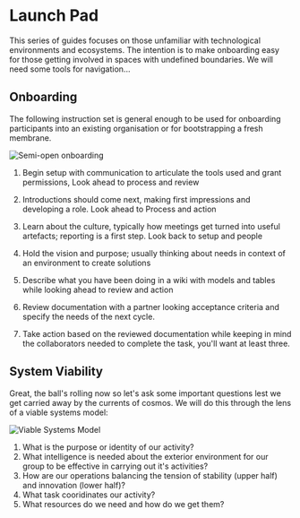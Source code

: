 # Launch Pad

This series of guides focuses on those unfamiliar with technological environments and ecosystems. The intention is to make onboarding easy for those getting involved in spaces with undefined boundaries. We will need some tools for navigation...

## Onboarding

The following instruction set is general enough to be used for onboarding participants into an existing organisation or for bootstrapping a fresh membrane.

<img src="/Users/skynet2/dev/resource-site/site/public/assets/onboarding/Onboarding.png" alt="Semi-open onboarding"/>

1. Begin setup with communication to articulate the tools used and grant permissions, Look ahead to process and review

2. Introductions should come next, making first impressions and developing a role. Look ahead to Process and action

3. Learn about the culture, typically how meetings get turned into useful artefacts; reporting is a first step. Look back to setup and people

4. Hold the vision and purpose; usually thinking about needs in context of an environment to create solutions

5. Describe what you have been doing in a wiki with models and tables while looking ahead to review and action

6. Review documentation with a partner looking acceptance criteria and specify the needs of the next cycle.

7. Take action based on the reviewed documentation while keeping in mind the collaborators needed to complete the task, you'll want at least three.

## System Viability

Great, the ball's rolling now so let's ask some important questions lest we get carried away by the currents of cosmos. We will do this through the lens of a viable systems model:

<img src="/Users/skynet2/dev/resource-site/site/public/assets/onboarding/ViableSystem.png" alt="Viable Systems Model"/>

1. What is the purpose or identity of our activity?
2. What intelligence is needed about the exterior environment for our group to be effective in carrying out it's activities?
3. How are our operations balancing the tension of stability (upper half) and innovation (lower half)?
4. What task cooridinates our activity?
5. What resources do we need and how do we get them?
